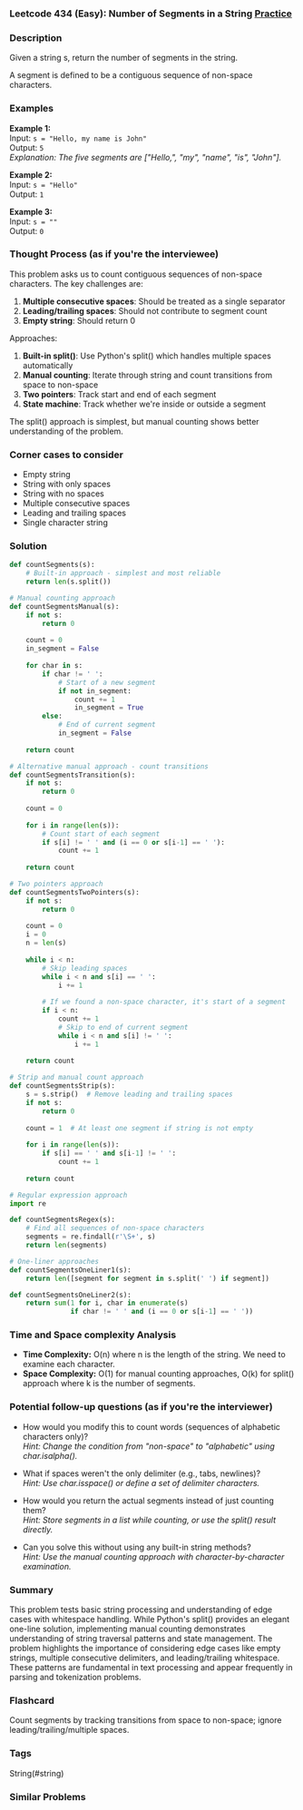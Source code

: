 ### Leetcode 434 (Easy): Number of Segments in a String [Practice](https://leetcode.com/problems/number-of-segments-in-a-string)

### Description  
Given a string s, return the number of segments in the string.

A segment is defined to be a contiguous sequence of non-space characters.

### Examples  

**Example 1:**  
Input: `s = "Hello, my name is John"`  
Output: `5`  
*Explanation: The five segments are ["Hello,", "my", "name", "is", "John"].*

**Example 2:**  
Input: `s = "Hello"`  
Output: `1`  

**Example 3:**  
Input: `s = ""`  
Output: `0`  

### Thought Process (as if you're the interviewee)  
This problem asks us to count contiguous sequences of non-space characters. The key challenges are:

1. **Multiple consecutive spaces**: Should be treated as a single separator
2. **Leading/trailing spaces**: Should not contribute to segment count
3. **Empty string**: Should return 0

Approaches:
1. **Built-in split()**: Use Python's split() which handles multiple spaces automatically
2. **Manual counting**: Iterate through string and count transitions from space to non-space
3. **Two pointers**: Track start and end of each segment
4. **State machine**: Track whether we're inside or outside a segment

The split() approach is simplest, but manual counting shows better understanding of the problem.

### Corner cases to consider  
- Empty string
- String with only spaces
- String with no spaces
- Multiple consecutive spaces
- Leading and trailing spaces
- Single character string

### Solution

```python
def countSegments(s):
    # Built-in approach - simplest and most reliable
    return len(s.split())

# Manual counting approach
def countSegmentsManual(s):
    if not s:
        return 0
    
    count = 0
    in_segment = False
    
    for char in s:
        if char != ' ':
            # Start of a new segment
            if not in_segment:
                count += 1
                in_segment = True
        else:
            # End of current segment
            in_segment = False
    
    return count

# Alternative manual approach - count transitions
def countSegmentsTransition(s):
    if not s:
        return 0
    
    count = 0
    
    for i in range(len(s)):
        # Count start of each segment
        if s[i] != ' ' and (i == 0 or s[i-1] == ' '):
            count += 1
    
    return count

# Two pointers approach
def countSegmentsTwoPointers(s):
    if not s:
        return 0
    
    count = 0
    i = 0
    n = len(s)
    
    while i < n:
        # Skip leading spaces
        while i < n and s[i] == ' ':
            i += 1
        
        # If we found a non-space character, it's start of a segment
        if i < n:
            count += 1
            # Skip to end of current segment
            while i < n and s[i] != ' ':
                i += 1
    
    return count

# Strip and manual count approach
def countSegmentsStrip(s):
    s = s.strip()  # Remove leading and trailing spaces
    if not s:
        return 0
    
    count = 1  # At least one segment if string is not empty
    
    for i in range(len(s)):
        if s[i] == ' ' and s[i-1] != ' ':
            count += 1
    
    return count

# Regular expression approach
import re

def countSegmentsRegex(s):
    # Find all sequences of non-space characters
    segments = re.findall(r'\S+', s)
    return len(segments)

# One-liner approaches
def countSegmentsOneLiner1(s):
    return len([segment for segment in s.split(' ') if segment])

def countSegmentsOneLiner2(s):
    return sum(1 for i, char in enumerate(s) 
               if char != ' ' and (i == 0 or s[i-1] == ' '))
```

### Time and Space complexity Analysis  

- **Time Complexity:** O(n) where n is the length of the string. We need to examine each character.
- **Space Complexity:** O(1) for manual counting approaches, O(k) for split() approach where k is the number of segments.

### Potential follow-up questions (as if you're the interviewer)  

- How would you modify this to count words (sequences of alphabetic characters only)?  
  *Hint: Change the condition from "non-space" to "alphabetic" using char.isalpha().*

- What if spaces weren't the only delimiter (e.g., tabs, newlines)?  
  *Hint: Use char.isspace() or define a set of delimiter characters.*

- How would you return the actual segments instead of just counting them?  
  *Hint: Store segments in a list while counting, or use the split() result directly.*

- Can you solve this without using any built-in string methods?  
  *Hint: Use the manual counting approach with character-by-character examination.*

### Summary
This problem tests basic string processing and understanding of edge cases with whitespace handling. While Python's split() provides an elegant one-line solution, implementing manual counting demonstrates understanding of string traversal patterns and state management. The problem highlights the importance of considering edge cases like empty strings, multiple consecutive delimiters, and leading/trailing whitespace. These patterns are fundamental in text processing and appear frequently in parsing and tokenization problems.


### Flashcard
Count segments by tracking transitions from space to non-space; ignore leading/trailing/multiple spaces.

### Tags
String(#string)

### Similar Problems
